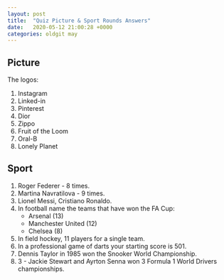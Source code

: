 ```yaml
---
layout: post
title:  "Quiz Picture & Sport Rounds Answers"
date:   2020-05-12 21:00:28 +0000
categories: oldgit may
---
```


## Picture

The logos:

1. Instagram 
2. Linked-in
3. Pinterest
4. Dior
5. Zippo
6. Fruit of the Loom
7. Oral-B
8. Lonely Planet


## Sport

1. Roger Federer - 8 times.
1. Martina Navratilova - 9 times.
1. Lionel Messi, Cristiano Ronaldo. 
1. In football name the teams that have won the FA Cup:
    - Arsenal (13)
    - Manchester United (12)
    - Chelsea (8)
1. In field hockey, 11 players for a single team.
1. In a professional game of darts your starting score is 501.
1. Dennis Taylor in 1985 won the Snooker World Championship.
1. 3 - Jackie Stewart and Ayrton Senna won 3 Formula 1 World Drivers championships.
